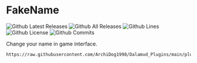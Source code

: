 # FakeName

![Github Latest Releases](https://img.shields.io/github/downloads/ArchiDog1998/FakeName/latest/total.svg?style=for-the-badge)
![Github All Releases](https://img.shields.io/github/downloads/ArchiDog1998/FakeName/total.svg?style=for-the-badge)
![Github Lines](https://img.shields.io/tokei/lines/github/ArchiDog1998/FakeName?style=for-the-badge)
![Github License](https://img.shields.io/github/license/ArchiDog1998/FakeName.svg?label=License&style=for-the-badge)
![Github Commits](https://img.shields.io/github/commits-since/ArchiDog1998/FakeName/latest/main?style=for-the-badge)

Change your name in game interface.

```
https://raw.githubusercontent.com/ArchiDog1998/Dalamud_Plugins/main/pluginmaster.json
```

